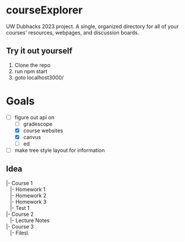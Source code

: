 # courseExplorer
UW Dubhacks 2023 project.
A single, organized directory for all of your courses' resources, webpages, and discussion boards.

## Try it out yourself
1. Clone the repo
2. run npm start
3. goto localhost3000/

# Goals
- [ ] figure out api on
    - [ ] gradescope
    - [x] course websites
    - [x] canvus
    - [ ] ed
- [ ] make tree style layout for information
      
## Idea
|- Course 1\
&ensp; |- Homework 1\
&ensp; |- Homework 2\
&ensp; |- Homework 3\
&ensp; |- Test 1\
|- Course 2\
&ensp; |- Lecture Notes\
|- Course 3\
&ensp; |- Files\
